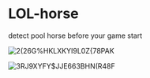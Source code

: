 # LOL-horse
detect pool horse before your game start

![2(26G%HKLXKYI9L0Z{78PAK](https://user-images.githubusercontent.com/32906887/171920429-422ecb19-457f-4b32-a565-839695bf4e16.png)

![3RJ9XYFY$JJE663BHN(R48F](https://user-images.githubusercontent.com/32906887/171920442-fecbcdce-2179-4671-a2af-1356b75b6e36.png)
